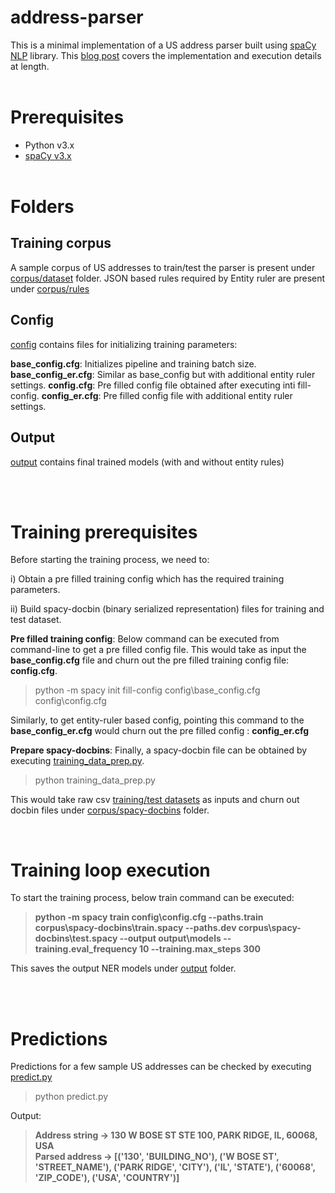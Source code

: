 # address-parser
This is a minimal implementation of a US address parser built using [spaCy NLP](https://spacy.io/usage/spacy-101) library. This [blog post](https://medium.com/globant/building-an-address-parser-with-spacy-e3376b7cff) covers the implementation and execution details at length.
<br><br>
# Prerequisites
- Python v3.x
- [spaCy v3.x](https://spacy.io/usage#installation)
<br><br>
# Folders 

## Training corpus
A sample corpus of US addresses to train/test the parser is present under [corpus/dataset](https://github.com/swapnil-saxena/address-parser/tree/main/corpus/dataset) folder.
JSON based rules required by Entity ruler are present under [corpus/rules]()

## Config
[config](https://github.com/swapnil-saxena/address-parser/tree/main/config) contains files for initializing training parameters:

**base_config.cfg**: Initializes pipeline and training batch size.
**base_config_er.cfg**: Similar as base_config but with additional entity ruler settings.
**config.cfg**: Pre filled config file obtained after executing inti fill-config.
**config_er.cfg**: Pre filled config file with additional entity ruler settings.

##  Output
[output](https://github.com/swapnil-saxena/address-parser/tree/main/output) contains final trained models (with and without entity rules)

<br><br>
# Training prerequisites
Before starting the training process, we need to: 

i) Obtain a pre filled training config which has the required training parameters.

ii) Build spacy-docbin (binary serialized representation) files for training and test dataset.

**Pre filled training config**:   Below command can be executed from command-line to get a pre filled config file. This would take as input the **base_config.cfg** file and churn out the pre filled training config file: **config.cfg**.
>python -m spacy init fill-config config\base_config.cfg config\config.cfg

Similarly, to get entity-ruler based config, pointing this command to the **base_config_er.cfg** would churn out the pre filled config : **config_er.cfg**

**Prepare spacy-docbins**: Finally, a spacy-docbin file can be obtained by executing [training_data_prep.py](https://github.com/swapnil-saxena/address-parser/blob/main/training_data_prep.py).
>python training_data_prep.py

This would take raw csv [training/test datasets](https://github.com/swapnil-saxena/address-parser/tree/main/corpus/dataset) as inputs and churn out docbin files under [corpus/spacy-docbins](https://github.com/swapnil-saxena/address-parser/tree/main/corpus/spacy-docbins) folder.

<br>

# Training loop execution

To start the training process, below train command can be executed:
>**python -m spacy train config\config.cfg --paths.train corpus\spacy-docbins\train.spacy --paths.dev corpus\spacy-docbins\test.spacy --output output\models --training.eval_frequency 10 --training.max_steps 300**

This saves the output NER models under [output](https://github.com/swapnil-saxena/address-parser/tree/main/output) folder.

<br><br>

# Predictions
Predictions for a few sample US addresses can be checked by executing [predict.py](https://github.com/swapnil-saxena/address-parser/blob/main/predict.py)
>python predict.py

Output:
>**Address string -> 130 W BOSE ST STE 100, PARK RIDGE, IL, 60068, USA  
>Parsed address -> [('130', 'BUILDING_NO'), ('W BOSE ST', 'STREET_NAME'), ('PARK RIDGE', 'CITY'), ('IL', 'STATE'), ('60068', 'ZIP_CODE'), ('USA', 'COUNTRY')]**
